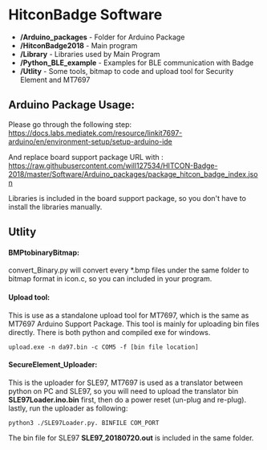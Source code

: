# HitconBadge Software

* **/Arduino_packages** - Folder for Arduino Package
* **/HitconBadge2018** - Main program
* **/Library** - Libraries used by Main Program
* **/Python_BLE_example** - Examples for BLE communication with Badge
* **/Utlity** - Some tools, bitmap to code and upload tool for Security Element and MT7697

## Arduino Package Usage:

Please go through the following step:
https://docs.labs.mediatek.com/resource/linkit7697-arduino/en/environment-setup/setup-arduino-ide

And replace board support package URL with : https://raw.githubusercontent.com/will127534/HITCON-Badge-2018/master/Software/Arduino_packages/package_hitcon_badge_index.json 

Libraries is included in the board support package, so you don't have to install the libraries manually.

## Utlity

#### BMPtobinaryBitmap:
convert_Binary.py will convert every *.bmp files under the same folder to bitmap format in icon.c, so you can included in your program.

#### Upload tool:
This is use as a standalone upload tool for MT7697, which is the same as MT7697 Arduino Support Package. This tool is mainly for uploading bin files directly. There is both python and compiled exe for windows.
```
upload.exe -n da97.bin -c COM5 -f [bin file location]
```
#### SecureElement_Uploader:
This is the uploader for SLE97, MT7697 is used as a translator between python on PC and SLE97, so you will need to upload the translator bin **SLE97Loader.ino.bin** first, then do a power reset (un-plug and re-plug).
lastly, run the uploader as following:
```
python3 ./SLE97Loader.py. BINFILE COM_PORT
```
The bin file for SLE97 **SLE97_20180720.out** is included in the same folder.
